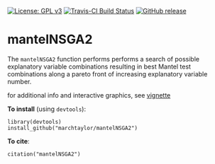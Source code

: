 [![License: GPL v3](https://img.shields.io/badge/License-GPL%20v3-blue.svg)](http://www.gnu.org/licenses/gpl-3.0)
[![Travis-CI Build Status](https://travis-ci.com/marchtaylor/sinkr.svg?branch=master)](https://travis-ci.com/marchtaylor/mantelNSGA2) [![GitHub release](https://img.shields.io/github/release/marchtaylor/mantelNSGA2.svg)](https://github.com/marchtaylor/mantelNSGA2/releases)

# mantelNSGA2

The `mantelNSGA2` function performs performs a search of possible explanatory variable combinations resulting in best Mantel test combinations along a pareto front of increasing explanatory variable number.

for additional info and interactive graphics, see [vignette](https://raw.githack.com/marchtaylor/mantelNSGA2/main/doc/mantelNSGA2_vignette.html)

**To install** (using `devtools`):

    library(devtools)
    install_github("marchtaylor/mantelNSGA2")

**To cite**:

    citation("mantelNSGA2")
